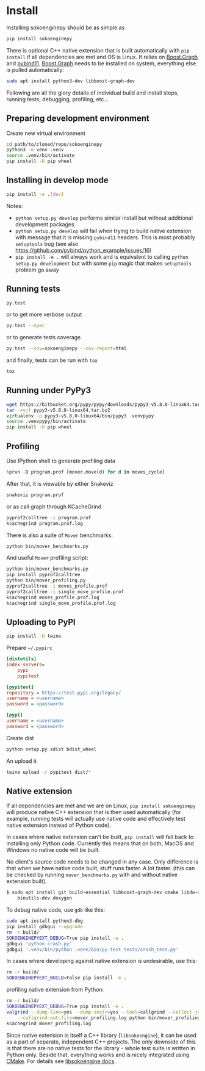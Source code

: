 # Install

Installing sokoenginepy should be as simple as

~~~sh
pip install sokoenginepy
~~~

There is optional C++ native extension that is built automatically with `pip install`
if all dependencies are met and OS is Linux. It relies on [Boost.Graph] and
[pybind11]. [Boost.Graph] needs to be installed on system, everything else is pulled
automatically:

~~~sh
sudo apt install python3-dev libboost-graph-dev
~~~

Following are all the glory details of individual build and install steps, running
tests, debugging, profiling, etc...

## Preparing development environment

Create new virtual environment

~~~sh
cd path/to/cloned/repo/sokoenginepy
python3 -m venv .venv
source .venv/bin/activate
pip install -U pip wheel
~~~

## Installing in develop mode

~~~sh
pip install -e .[dev]
~~~

Notes:

- `python setup.py develop` performs similar install but without additional
  development packages
- `python setup.py develop` will fail when trying to build native extension with
  message that it is missing `pybind11` headers. This is most probably `setuptools`
  bug (see also https://github.com/pybind/python_example/issues/16)
- `pip install -e .` will always work and is equivalent to calling `python setup.py
  development` but with some `pip` magic that makes `setuptools` problem go away

## Running tests

~~~sh
py.test
~~~

or to get more verbose output

~~~sh
py.test --spec
~~~

or to generate tests coverage

~~~sh
py.test --cov=sokoenginepy --cov-report=html
~~~

and finally, tests can be run with `tox`

~~~sh
tox
~~~

## Running under PyPy3

~~~sh
wget https://bitbucket.org/pypy/pypy/downloads/pypy3-v5.8.0-linux64.tar.bz2
tar -xvjf pypy3-v5.8.0-linux64.tar.bz2
virtualenv -p pypy3-v5.8.0-linux64/bin/pypy3 .venvpypy
source .venvpypy/bin/activate
pip install -U pip wheel
~~~

## Profiling

Use IPython shell to generate profiling data

~~~python
%prun -D program.prof [mover.move(d) for d in moves_cycle]
~~~

After that, it is viewable by either Snakeviz

~~~sh
snakeviz program.prof
~~~

or as call graph through KCacheGrind

~~~sh
pyprof2calltree -i program.prof
kcachegrind program.prof.log
~~~

There is also a suite of `Mover` benchmarks:

~~~sh
python bin/mover_benchmarks.py
~~~

And useful `Mover` profiling script:

~~~sh
python bin/mover_benchmarks.py
pip install pyprof2calltree
python bin/mover_profiling.py
pyprof2calltree -i moves_profile.prof
pyprof2calltree -i single_move_profile.prof
kcachegrind moves_profile.prof.log
kcachegrind single_move_profile.prof.log
~~~

## Uploading to PyPI

~~~sh
pip install -U twine
~~~

Prepare `~/.pypirc`

~~~ini
[distutils]
index-servers=
    pypi
    pypitest

[pypitest]
repository = https://test.pypi.org/legacy/
username = <username>
password = <password>

[pypi]
username = <username>
password = <password>
~~~

Create dist

~~~sh
python setup.py sdist bdist_wheel
~~~

An upload it

~~~sh
twine upload -r pypitest dist/*
~~~

## Native extension

If all dependencies are met and we are on Linux, `pip install sokoenginepy` will
produce native C++ extension that is then used automatically (for example, running
tests will actually use native code and effectively test native extension instead of
Python code).

In cases where native extension can't be built, `pip install` will fall back to
installing only Python code. Currently this means that on both, MacOS and Windows no
native code will be built.

No client's source code needs to be changed in any case. Only difference is that when
we have native code built, stuff runs faster. A lot faster. (this can be checked by
running `mover_benchmarks.py` with and without native extension built).

~~~sh
$ sudo apt install git build-essential libboost-graph-dev cmake libdw-dev \
    binutils-dev doxygen
~~~

To debug native code, use `gdb` like this:

~~~sh
sudo apt install python3-dbg
pip install gdbgui --upgrade
rm -r build/
SOKOENGINEPYEXT_DEBUG=True pip install -e .
gdbgui 'python crash.py'
gdbgui '.venv/bin/python .venv/bin/py.test tests/crash_test.py'
~~~

In cases where developing against native extension is undesirable, use this:

~~~sh
rm -r build/
SOKOENGINEPYEXT_BUILD=False pip install -e .
~~~

profiling native extension from Python:

~~~sh
rm -r build/
SOKOENGINEPYEXT_DEBUG=True pip install -e .
valgrind --dump-line=yes --dump-instr=yes --tool=callgrind --collect-jumps=yes \
    --callgrind-out-file=mover_profiling.log python bin/mover_profiling.py
kcachegrind mover_profiling.log
~~~

Since native extension is itself a C++ library (`libsokoengine`), it can be used as a
part of separate, independent C++ projects. The only downside of this is that there
are no native tests for the library - whole test suite is written in Python only.
Beside that, everything works and is nicely integrated using [CMake]. For details see
[libsokoengine docs].

[PyPI]: https://pypi.python.org/pypi
[tox]: https://tox.readthedocs.io/en/latest/
[pybind11]: http://pybind11.readthedocs.io/en/stable/index.html
[NetworkX]: https://networkx.github.io/
[Boost.Graph]: https://www.boost.org/doc/libs/1_61_0/libs/graph/doc/index.html
[cppitertools]: https://github.com/ryanhaining/cppitertools
[backward-cpp]: https://github.com/bombela/backward-cpp
[sokoenginepy]: https://github.com/tadams42/sokoenginepy
[libsokoengine docs]: http://tadams42.github.io/sokoenginepy/
[CMake]: https://cmake.org/

